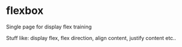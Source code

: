 # flexbox
Single page for display flex training

Stuff like:
display flex, flex direction, align content, justify content etc..
